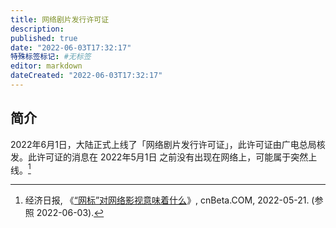 ```yaml
---
title: 网络剧片发行许可证
description:
published: true
date: "2022-06-03T17:32:17"
特殊标签标记: #无标签
editor: markdown
dateCreated: "2022-06-03T17:32:17"
---
```


## 简介

2022年6月1日，大陆正式上线了「网络剧片发行许可证」，此许可证由广电总局核发。此许可证的消息在 2022年5月1日 之前没有出现在网络上，可能属于突然上线。[^1271887]

[^1271887]: 经济日报, 《[“网标”对网络影视意味着什么](https://web.archive.org/web/20220521171118/https://hot.cnbeta.com/articles/movie/1271887.htm)》, cnBeta.COM, 2022-05-21. (参照 2022-06-03).
